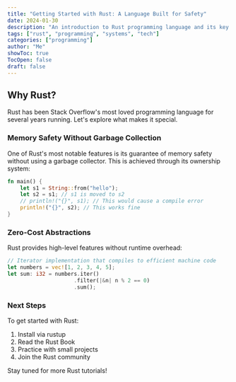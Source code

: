```yaml
---
title: "Getting Started with Rust: A Language Built for Safety"
date: 2024-01-30
description: "An introduction to Rust programming language and its key features"
tags: ["rust", "programming", "systems", "tech"]
categories: ["programming"]
author: "Me"
showToc: true
TocOpen: false
draft: false
---
```


## Why Rust?

Rust has been Stack Overflow's most loved programming language for several years running. Let's explore what makes it special.

### Memory Safety Without Garbage Collection

One of Rust's most notable features is its guarantee of memory safety without using a garbage collector. This is achieved through its ownership system:

```rust
fn main() {
    let s1 = String::from("hello");
    let s2 = s1; // s1 is moved to s2
    // println!("{}", s1); // This would cause a compile error
    println!("{}", s2); // This works fine
}
```

### Zero-Cost Abstractions

Rust provides high-level features without runtime overhead:

```rust
// Iterator implementation that compiles to efficient machine code
let numbers = vec![1, 2, 3, 4, 5];
let sum: i32 = numbers.iter()
                     .filter(|&n| n % 2 == 0)
                     .sum();
```

### Next Steps

To get started with Rust:
1. Install via rustup
2. Read the Rust Book
3. Practice with small projects
4. Join the Rust community

Stay tuned for more Rust tutorials! 